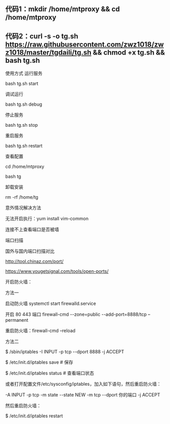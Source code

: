 ## 代码1：mkdir /home/mtproxy && cd /home/mtproxy
## 代码2：curl -s -o tg.sh https://raw.githubusercontent.com/zwz1018/zwz1018/master/tgdaili/tg.sh && chmod +x tg.sh && bash tg.sh
 使用方式
 运行服务
 
 bash tg.sh start
 
 调试运行
 
 bash tg.sh debug
 
 停止服务

bash tg.sh stop

重启服务
 
 bash tg.sh restart
 
 查看配置
 
 cd /home/mtproxy
 
 
 bash tg 
 
 卸载安装

rm -rf /home/tg
 
 
 意外情况解决方法
 
 
 
 无法开启执行：yum install vim-common
 
 
 连接不上查看端口是否被墙
 
 
 端口扫描
 
 国外与国内端口扫描对比
 
 http://tool.chinaz.com/port/
 
 https://www.yougetsignal.com/tools/open-ports/
 
 
 开启防火墙：
 
 方法一
 
 启动防火墙   systemctl start firewalld.service
 
 开启 80 443 端口  firewall-cmd --zone=public --add-port=8888/tcp –permanent
 
 重启防火墙：firewall-cmd –reload
 
 方法二
 
 $ /sbin/iptables -I INPUT -p tcp --dport 8888 -j ACCEPT
 
 $ /etc/init.d/iptables save      # 保存
 
 $ /etc/init.d/iptables status    # 查看端口状态
 
 或者打开配置文件/etc/sysconfig/iptables，加入如下语句，然后重启防火墙：
 
 
 -A INPUT -p tcp -m state --state NEW -m tcp --dport 你的端口 -j ACCEPT
 
 然后重启防火墙：
 
 
 $ /etc/init.d/iptables restart
